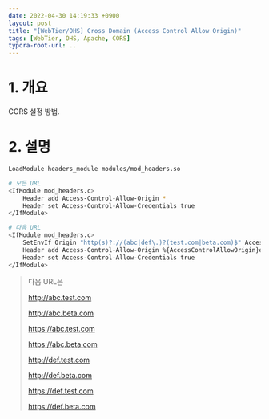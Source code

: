 ```yaml
---
date: 2022-04-30 14:19:33 +0900
layout: post
title: "[WebTier/OHS] Cross Domain (Access Control Allow Origin)"
tags: [WebTier, OHS, Apache, CORS]
typora-root-url: ..
---
```


# 1. 개요

CORS 설정 방법.



# 2. 설명

```bash
LoadModule headers_module modules/mod_headers.so

# 모든 URL
<IfModule mod_headers.c>
    Header add Access-Control-Allow-Origin *
    Header set Access-Control-Allow-Credentials true
</IfModule>

# 다음 URL
<IfModule mod_headers.c>
    SetEnvIf Origin "http(s)?://(abc|def\.)?(test.com|beta.com)$" AccessControlAllowOrigin=$0$1
    Header add Access-Control-Allow-Origin %{AccessControlAllowOrigin}e env=AccessControlAllowOrigin
    Header set Access-Control-Allow-Credentials true
</IfModule>
```

> 다음 URL은 
>
> http://abc.test.com
>
> http://abc.beta.com
>
> https://abc.test.com
>
> https://abc.beta.com
>
> http://def.test.com
>
> http://def.beta.com
>
> https://def.test.com
>
> https://def.beta.com
